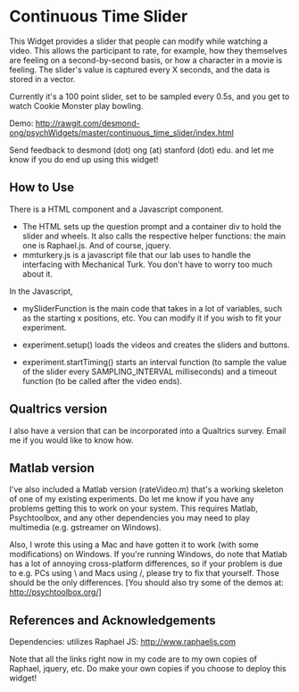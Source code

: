 # Continuous Time Slider

This Widget provides a slider that people can modify while watching a video. This allows the participant to rate, for example, how they themselves are feeling on a second-by-second basis, or how a character in a movie is feeling. The slider's value is captured every X seconds, and the data is stored in a vector.

Currently it's a 100 point slider, set to be sampled every 0.5s, and you get to watch Cookie Monster play bowling.

Demo: http://rawgit.com/desmond-ong/psychWidgets/master/continuous_time_slider/index.html

Send feedback to desmond (dot) ong (at) stanford (dot) edu. and let me know if you do end up using this widget! 

## How to Use

There is a HTML component and a Javascript component.

- The HTML sets up the question prompt and a container div to hold the slider and wheels. It also calls the respective helper functions: the main one is Raphael.js. And of course, jquery.
- mmturkery.js is a javascript file that our lab uses to handle the interfacing with Mechanical Turk. You don't have to worry too much about it.

In the Javascript,
- mySliderFunction is the main code that takes in a lot of variables, such as the starting x positions, etc. You can modify it if you wish to fit your experiment.

- experiment.setup() loads the videos and creates the sliders and buttons.
- experiment.startTiming() starts an interval function (to sample the value of the slider every SAMPLING_INTERVAL milliseconds) and a timeout function (to be called after the video ends).


## Qualtrics version

I also have a version that can be incorporated into a Qualtrics survey. Email me if you would like to know how.

## Matlab version

I've also included a Matlab version (rateVideo.m) that's a working skeleton of one of my existing experiments. Do let me know if you have any problems getting this to work on your system. This requires Matlab, Psychtoolbox, and any other dependencies you may need to play multimedia (e.g. gstreamer on Windows). 

Also, I wrote this using a Mac and have gotten it to work (with some modifications) on Windows. If you're running Windows, do note that Matlab has a lot of annoying cross-platform differences, so if your problem is due to e.g. PCs using \ and Macs using /, please try to fix that yourself. Those should be the only differences. [You should also try some of the demos at: http://psychtoolbox.org/]



## References and Acknowledgements

Dependencies: utilizes Raphael JS: http://www.raphaeljs.com

Note that all the links right now in my code are to my own copies of Raphael, jquery, etc. Do make your own copies if you choose to deploy this widget!